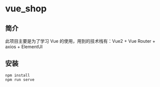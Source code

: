 # vue_shop

## 简介
此项目主要是为了学习 Vue 的使用，用到的技术栈有：Vue2 + Vue Router + axios + ElementUI

## 安装
```
npm install
npm run serve
```
